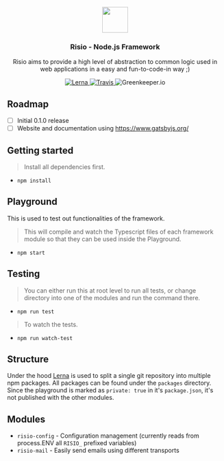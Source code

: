<p align="center">
    <img src="https://avatars3.githubusercontent.com/u/37673741?s=200&v=4" height="60">
    <h3 align="center">Risio - Node.js Framework</h3>
    <p align="center">Risio aims to provide a high level of abstraction to common logic used in web applications in a easy and fun-to-code-in way ;)<p>
    <p align="center">
        <a href="https://lernajs.io/">
            <img src="https://img.shields.io/badge/maintained%20with-lerna-cc00ff.svg" alt="Lerna">
        </a>
        <a href="https://travis-ci.org/risio/framework" target="_blank">
            <img src="https://travis-ci.org/risio/framework.svg?branch=develop" alt="Travis">
        </a>
        <img src="https://badges.greenkeeper.io/risio/framework.svg" alt="Greenkeeper.io">
    </p>
</p>

## Roadmap

- [ ] Initial 0.1.0 release
- [ ] Website and documentation using https://www.gatsbyjs.org/

## Getting started

> Install all dependencies first.

- `npm install`

## Playground

This is used to test out functionalities of the framework.

> This will compile and watch the Typescript files of each framework module so that they can be used inside the Playground.

- `npm start`

## Testing

> You can either run this at root level to run all tests, or change directory into one of the modules and run the command there.

- `npm run test`

> To watch the tests.

- `npm run watch-test`

## Structure

Under the hood [Lerna](https://lernajs.io/) is used to split a single git repository into multiple npm packages. All packages can be found under the `packages` directory. Since the playground is marked as `private: true` in it's `package.json`, it's not published with the other modules.

## Modules

- `risio-config` - Configuration management (currently reads from process.ENV all `RISIO_` prefixed variables)
- `risio-mail` - Easily send emails using different transports
